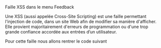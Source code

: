 Faille XSS dans le menu Feedback

Une XSS (aussi appelée Cross-Site Scripting) est une faille permettant l'injection de code, dans un site Web afin de modifier sa manière d'afficher. Elle provient majoritairement d'erreurs de programmation ou d'une trop grande confiance accordée aux entrées d’un utilisateur.

Pour cette faille nous allons rentrer le code suivant <script>alerte(1)<script/> dans l'onglet message et le poster, ce qui nous débloquera le flag : 0FBB54BBF7D099713CA4BE297E1BC7DA0173D8B3C21C1811B916A3A86652724E

